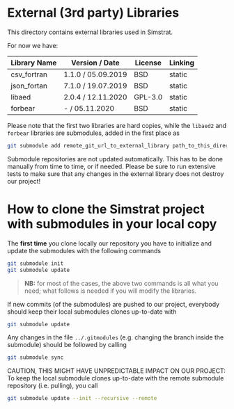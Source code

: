 # External (3rd party) Libraries

This directory contains external libraries used in Simstrat.

For now we have:

| Library Name | Version / Date             | License | Linking      |
|--------------|----------------------------|---------|--------------|
| csv_fortran  | 1.1.0 / 05.09.2019			    | BSD	    | static       |
| json_fortan  | 7.1.0 / 19.07.2019         | BSD 	  | static       |
| libaed	   | 2.0.4 / 12.11.2020			    | GPL-3.0 | static       |
| forbear      |   -   / 05.11.2020         | BSD     | static       |

Please note that the first two libraries are hard copies, while the `libaed2` and `forbear` libraries are submodules, added in the first place as
~~~bash
git submodule add remote_git_url_to_external_library path_to_this_directory
~~~

Submodule repositories are not updated automatically. This has to be done manually from time to time, or if needed. Please be sure to run extensive tests to make sure that any changes in the external library does not destroy our project!


# How to clone the Simstrat project with submodules in your local copy

The **first time** you clone locally our repository you have to initialize and update the submodules with the following commands

~~~bash
git submodule init
git submodule update
~~~

> **NB:** for most of the cases, the above two commands is all what you need; what follows is needed if you will modify the libraries.

If new commits (of the submodules) are pushed to our project, everybody should keep their local submodules clones up-to-date with

~~~bash
git submodule update
~~~

Any changes in the file `../.gitmodules` (e.g. changing the branch inside the submodule) should be followed by calling
~~~bash
git submodule sync
~~~

CAUTION, THIS MIGHT HAVE UNPREDICTABLE IMPACT ON OUR PROJECT: To keep the local submodule clones up-to-date with the remote submodule repository (i.e. pulling), you call
~~~bash
git submodule update --init --recursive --remote
~~~

